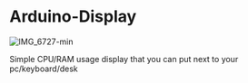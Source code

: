 # Arduino-Display

![IMG_6727-min](https://github.com/ZetkaTV/Arduino-Display/assets/104717444/dc4c3bc9-4e0b-4859-93d4-f54b50494ae3)

Simple CPU/RAM usage display that you can put next to your pc/keyboard/desk
